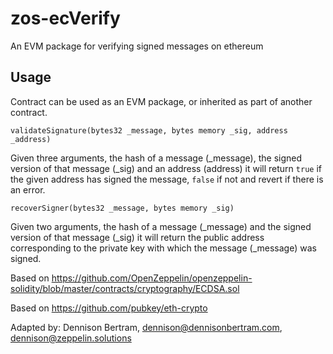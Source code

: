 # zos-ecVerify
An EVM package for verifying signed messages on ethereum

## Usage

Contract can be used as an EVM package, or inherited as part of another contract. 

`validateSignature(bytes32 _message, bytes memory _sig, address _address)`

Given three arguments, the hash of a message (_message), the signed version of that message (_sig) and an address (address) it will return `true` if the given address has signed the message, `false` if not and revert if there is an error. 

`recoverSigner(bytes32 _message, bytes memory _sig)`

Given two arguments, the hash of a message (_message) and the signed version of that message (_sig) it will return the public address corresponding to the private key with which the message (_message) was signed. 

Based on https://github.com/OpenZeppelin/openzeppelin-solidity/blob/master/contracts/cryptography/ECDSA.sol

Based on https://github.com/pubkey/eth-crypto

Adapted by: Dennison Bertram, dennison@dennisonbertram.com, dennison@zeppelin.solutions
